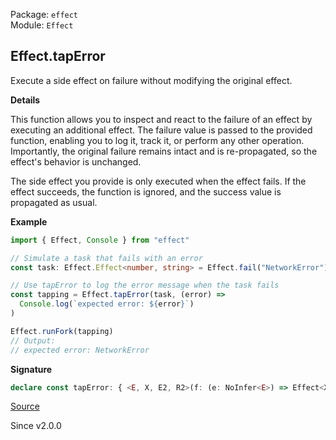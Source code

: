 Package: `effect`<br />
Module: `Effect`<br />

## Effect.tapError

Execute a side effect on failure without modifying the original effect.

**Details**

This function allows you to inspect and react to the failure of an effect by
executing an additional effect. The failure value is passed to the provided
function, enabling you to log it, track it, or perform any other operation.
Importantly, the original failure remains intact and is re-propagated, so the
effect's behavior is unchanged.

The side effect you provide is only executed when the effect fails. If the
effect succeeds, the function is ignored, and the success value is propagated
as usual.

**Example**

```ts
import { Effect, Console } from "effect"

// Simulate a task that fails with an error
const task: Effect.Effect<number, string> = Effect.fail("NetworkError")

// Use tapError to log the error message when the task fails
const tapping = Effect.tapError(task, (error) =>
  Console.log(`expected error: ${error}`)
)

Effect.runFork(tapping)
// Output:
// expected error: NetworkError
```

**Signature**

```ts
declare const tapError: { <E, X, E2, R2>(f: (e: NoInfer<E>) => Effect<X, E2, R2>): <A, R>(self: Effect<A, E, R>) => Effect<A, E | E2, R2 | R>; <A, E, R, X, E2, R2>(self: Effect<A, E, R>, f: (e: E) => Effect<X, E2, R2>): Effect<A, E | E2, R | R2>; }
```

[Source](https://github.com/Effect-TS/effect/tree/main/packages/effect/src/Effect.ts#L9727)

Since v2.0.0